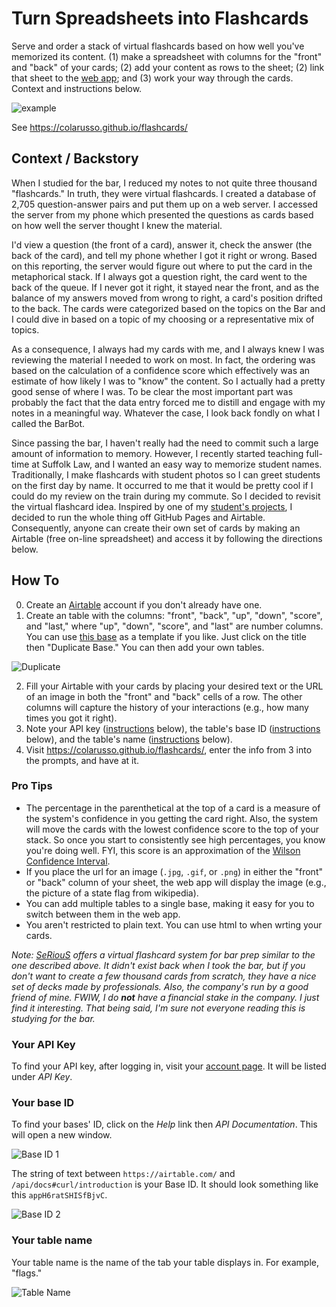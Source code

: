 # Turn Spreadsheets into Flashcards
Serve and order a stack of virtual flashcards based on how well you've memorized its content. (1) make a spreadsheet with columns for the "front" and "back" of your cards; (2) add your content as rows to the sheet; (2) link that sheet to the [web app](https://colarusso.github.io/flashcards/); and (3) work your way through the cards. Context and instructions below.

![example](https://colarusso.github.io/flashcards/images/flips.gif)

See https://colarusso.github.io/flashcards/

## Context / Backstory

When I studied for the bar, I reduced my notes to not quite three thousand "flashcards." In truth, they were virtual flashcards. I created a database of 2,705 question-answer pairs and put them up on a web server. I accessed the server from my phone which presented the questions as cards based on how well the server thought I knew the material.

I'd view a question (the front of a card), answer it, check the answer (the back of the card), and tell my phone whether I got it right or wrong. Based on this reporting, the server would figure out where to put the card in the metaphorical stack. If I always got a question right, the card went to the back of the queue. If I never got it right, it stayed near the front, and as the balance of my answers moved from wrong to right, a card's position drifted to the back. The cards were categorized based on the topics on the Bar and I could dive in based on a topic of my choosing or a representative mix of topics.

As a consequence, I always had my cards with me, and I always knew I was reviewing the material I needed to work on most. In fact, the ordering was based on the calculation of a confidence score which effectively was an estimate of how likely I was to "know" the content. So I actually had a pretty good sense of where I was. To be clear the most important part was probably the fact that the data entry forced me to distill and engage with my notes in a meaningful way. Whatever the case, I look back fondly on what I called the BarBot.

Since passing the bar, I haven't really had the need to commit such a large amount of information to memory. However, I recently started teaching full-time at Suffolk Law, and I wanted an easy way to memorize student names. Traditionally, I make flashcards with student photos so I can greet students on the first day by name. It occurred to me that it would be pretty cool if I could do my review on the train during my commute. So I decided to revisit the virtual flashcard idea. Inspired by one of my [student's projects](https://github.com/SuffolkLITLab/resource-map-how-to), I decided to run the whole thing off GitHub Pages and Airtable. Consequently, anyone can create their own set of cards by making an Airtable (free on-line spreadsheet) and access it by following the directions below.

## How To

0. Create an [Airtable](https://airtable.com/) account if you don't already have one.
1. Create an table with the columns: "front", "back", "up", "down", "score", and "last," where "up", "down", "score", and "last" are number columns. You can use [this base](https://airtable.com/invite/l?inviteId=inveUUpZ4jP9hE66M&inviteToken=51b69eab0d648b22ff6dc9507089b0572664d33cfb197d14f84e1d0e00034d98) as a template if you like. Just click on the title then "Duplicate Base." You can then add your own tables.

![Duplicate](https://colarusso.github.io/flashcards/images/duplicate.gif)

2. Fill your Airtable with your cards by placing your desired text or the URL of an image in both the "front" and "back" cells of a row. The other columns will capture the history of your interactions (e.g., how many times you got it right).
3. Note your API key ([instructions](#your-api-key) below), the table's base ID ([instructions](#your-base-id) below), and the table's name ([instructions](#your-table-name) below).
4. Visit https://colarusso.github.io/flashcards/, enter the info from 3 into the prompts, and have at it.

### Pro Tips

* The percentage in the parenthetical at the top of a card is a measure of the system's confidence in you getting the card right. Also, the system will move the cards with the lowest confidence score to the top of your stack. So once you start to consistently see high percentages, you know you're doing well. FYI, this score is an approximation of the [Wilson Confidence Interval](https://en.wikipedia.org/wiki/Binomial_proportion_confidence_interval#Wilson_score_interval).
* If you place the url for an image (`.jpg`, `.gif`, or `.png`) in either the "front" or "back" column of your sheet, the web app will display the image (e.g., the picture of a state flag from wikipedia).
* You can add multiple tables to a single base, making it easy for you to switch between them in the web app.  
* You aren't restricted to plain text. You can use html to when wrting your cards.

*Note: [SeRiouS](https://www.spacedrepetition.com/) offers a virtual flashcard system for bar prep similar to the one described above. It didn't exist back when I took the bar, but if you don't want to create a few thousand cards from scratch, they have a nice set of decks made by professionals. Also, the company's run by a good friend of mine. FWIW, I do **not** have a financial stake in the company. I just find it interesting. That being said, I'm sure not everyone reading this is studying for the bar.*

### Your API Key

To find your API key, after logging in, visit your [account page](https://airtable.com/account). It will be listed under *API Key*.

### Your base ID

To find your bases' ID, click on the *Help* link then *API Documentation*. This will open a new window.

![Base ID 1](https://colarusso.github.io/flashcards/images/base.gif)

The string of text between `https://airtable.com/` and `/api/docs#curl/introduction` is your Base ID. It should look something like this `appH6ratSHISfBjvC`.

![Base ID 2](https://colarusso.github.io/flashcards/images/baseid.png)

### Your table name

Your table name is the name of the tab your table displays in. For example, "flags."

![Table Name](https://colarusso.github.io/flashcards/images/flags.png)
